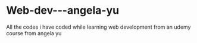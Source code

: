 # Web-dev---angela-yu
All the codes i have coded while learning web development from an udemy course from angela yu
